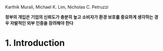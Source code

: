 Karthik Murali, Michael K. Lim, Nicholas C. Petruzzi

__정부의 개입은 기업의 신뢰도가 충분히 높고 소비자가 환경 보호를 중요하게 생각하는 경우 자발적인 외부 인증을 장려해야 한다__

# 1. Introduction

